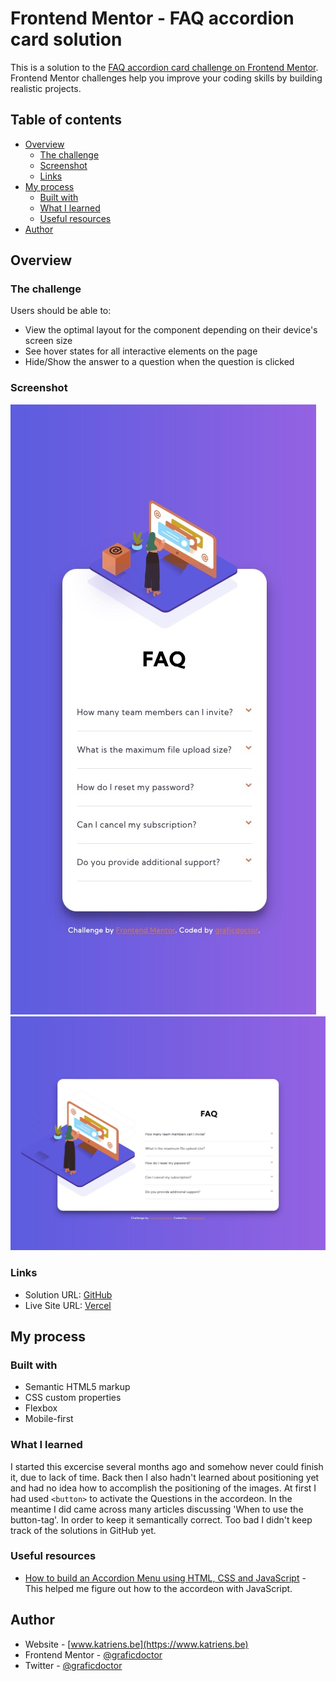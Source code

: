# Frontend Mentor - FAQ accordion card solution

This is a solution to the [FAQ accordion card challenge on Frontend Mentor](https://www.frontendmentor.io/challenges/faq-accordion-card-XlyjD0Oam). Frontend Mentor challenges help you improve your coding skills by building realistic projects.

## Table of contents

- [Overview](#overview)
  - [The challenge](#the-challenge)
  - [Screenshot](#screenshot)
  - [Links](#links)
- [My process](#my-process)
  - [Built with](#built-with)
  - [What I learned](#what-i-learned)
  - [Useful resources](#useful-resources)
- [Author](#author)

## Overview

### The challenge

Users should be able to:

- View the optimal layout for the component depending on their device's screen size
- See hover states for all interactive elements on the page
- Hide/Show the answer to a question when the question is clicked

### Screenshot

![](/screenshot-mobile.jpg)
![](/screenshot-desktop.jpg)

### Links

- Solution URL: [GitHub](https://github.com/graficdoctor/fe-13-faq-accordion-card-main)
- Live Site URL: [Vercel](https://fe-13-faq-accordion-card-main.vercel.app/)

## My process

### Built with

- Semantic HTML5 markup
- CSS custom properties
- Flexbox
- Mobile-first

### What I learned

I started this excercise several months ago and somehow never could finish it, due to lack of time. Back then I also hadn't learned about positioning yet and had no idea how to accomplish the positioning of the images.
At first I had used `<button>` to activate the Questions in the accordeon. In the meantime I did came across many articles discussing 'When to use the button-tag'. In order to keep it semantically correct. Too bad I didn't keep track of the solutions in GitHub yet.

### Useful resources

- [How to build an Accordion Menu using HTML, CSS and JavaScript](https://dev.to/ubahthebuilder/how-to-build-an-accordion-menu-using-html-css-and-javascript-3omb) - This helped me figure out how to the accordeon with JavaScript.

## Author

- Website - [www.katriens.be](https://www.katriens.be)
- Frontend Mentor - [@graficdoctor](https://www.frontendmentor.io/profile/graficdoctor)
- Twitter - [@graficdoctor](https://www.twitter.com/graficdoctor)
